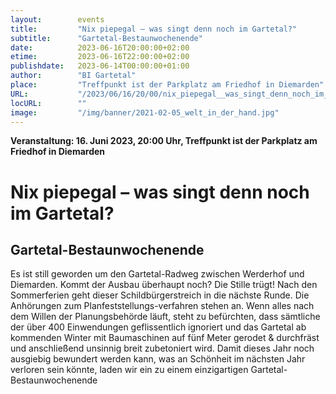 ```yaml
---
layout:        events
title:         "Nix piepegal – was singt denn noch im Gartetal?"
subtitle:      "Gartetal-Bestaunwochenende"
date:          2023-06-16T20:00:00+02:00
etime:         2023-06-16T22:00:00+02:00
publishdate:   2023-06-14T00:00:00+01:00
author:        "BI Gartetal"
place:         "Treffpunkt ist der Parkplatz am Friedhof in Diemarden"
URL:           "/2023/06/16/20/00/nix_piepegal__was_singt_denn_noch_im_gartetal"
locURL:        ""
image:         "/img/banner/2021-02-05_welt_in_der_hand.jpg"
---
```


**Veranstaltung: 16. Juni 2023, 20:00 Uhr, Treffpunkt ist der Parkplatz am Friedhof in Diemarden**

Nix piepegal – was singt denn noch im Gartetal?
===========

Gartetal-Bestaunwochenende
-----------
Es ist still geworden um den Gartetal-Radweg
zwischen Werderhof und Diemarden. Kommt
der Ausbau überhaupt noch? Die Stille trügt!
Nach den Sommerferien geht dieser
Schildbürgerstreich in die nächste Runde. Die
Anhörungen zum Planfeststellungs-verfahren
stehen an. Wenn alles nach dem Willen der
Planungsbehörde läuft, steht zu befürchten,
dass sämtliche der über 400 Einwendungen
geflissentlich ignoriert und das Gartetal ab
kommenden Winter mit Baumaschinen auf fünf
Meter gerodet & durchfräst und anschließend
unsinnig breit zubetoniert wird.
Damit dieses Jahr noch ausgiebig bewundert
werden kann, was an Schönheit im nächsten
Jahr verloren sein könnte, laden wir ein zu
einem einzigartigen
Gartetal-Bestaunwochenende

